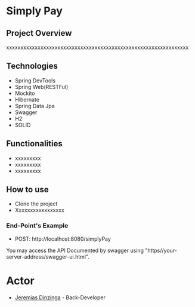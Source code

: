 # Simply Pay

## Project Overview
xxxxxxxxxxxxxxxxxxxxxxxxxxxxxxxxxxxxxxxxxxxxxxxxxxxxxxxxxxxxxxxx

## Technologies
* Spring DevTools
* Spring Web(RESTFul)
* Mockito 
* Hibernate
* Spring Data Jpa
* Swagger 
* H2
* SOLID

## Functionalities
* xxxxxxxxx
* xxxxxxxxx
* xxxxxxxxx

## How to use
* Clone the project
* Xxxxxxxxxxxxxxxxx

### End-Point's Example
* POST: http://localhost:8080/simplyPay

You may access the API Documented by swagger using "https//your-server-address/swagger-ui.html".  

# Actor
* [Jeremias Dinzinga](https://www.linkedin.com/in/jeremias-dinzinga-a9867b221/) - Back-Developer
